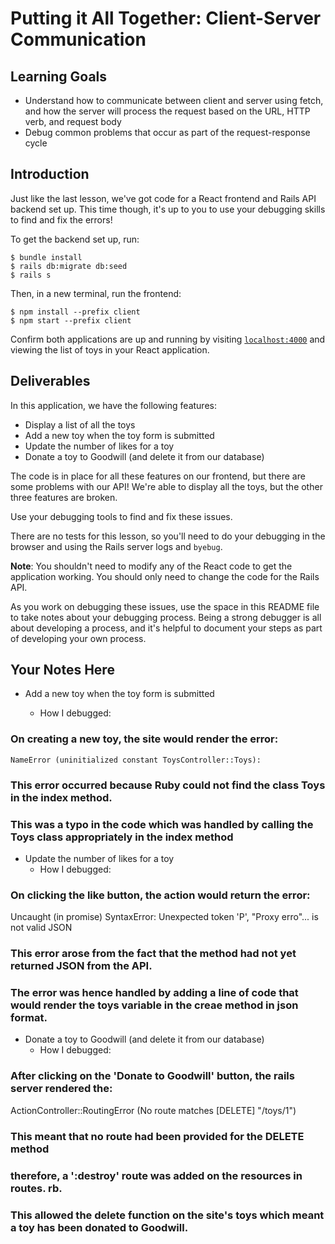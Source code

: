 # Putting it All Together: Client-Server Communication

## Learning Goals

- Understand how to communicate between client and server using fetch, and how
  the server will process the request based on the URL, HTTP verb, and request
  body
- Debug common problems that occur as part of the request-response cycle

## Introduction

Just like the last lesson, we've got code for a React frontend and Rails API
backend set up. This time though, it's up to you to use your debugging skills to
find and fix the errors!

To get the backend set up, run:

```console
$ bundle install
$ rails db:migrate db:seed
$ rails s
```

Then, in a new terminal, run the frontend:

```console
$ npm install --prefix client
$ npm start --prefix client
```

Confirm both applications are up and running by visiting
[`localhost:4000`](http://localhost:4000) and viewing the list of toys in your
React application.

## Deliverables

In this application, we have the following features:

- Display a list of all the toys
- Add a new toy when the toy form is submitted
- Update the number of likes for a toy
- Donate a toy to Goodwill (and delete it from our database)

The code is in place for all these features on our frontend, but there are some
problems with our API! We're able to display all the toys, but the other three
features are broken.

Use your debugging tools to find and fix these issues.

There are no tests for this lesson, so you'll need to do your debugging in the
browser and using the Rails server logs and `byebug`.

**Note**: You shouldn't need to modify any of the React code to get the
application working. You should only need to change the code for the Rails API.

As you work on debugging these issues, use the space in this README file to take
notes about your debugging process. Being a strong debugger is all about
developing a process, and it's helpful to document your steps as part of
developing your own process.

## Your Notes Here

- Add a new toy when the toy form is submitted

  - How I debugged:

### On creating a new toy, the site would render the error:
    NameError (uninitialized constant ToysController::Toys):
### This error occurred because Ruby could not find the class Toys in the index method.
### This was a typo in the code which was handled by calling the Toys class appropriately in the index method
- Update the number of likes for a toy
  - How I debugged:

### On clicking the like button, the action would return the error:
  Uncaught (in promise) SyntaxError: Unexpected token 'P', "Proxy erro"... is not valid JSON
### This error arose from the fact that the method had not yet returned JSON  from the API.
### The error was hence handled by adding a line of code that would render the toys variable in the creae method in json format.


- Donate a toy to Goodwill (and delete it from our database)
  - How I debugged:

### After clicking on the 'Donate to Goodwill' button, the rails server rendered the:
  ActionController::RoutingError (No route matches [DELETE] "/toys/1")
### This meant that no route had been provided for the DELETE method
### therefore, a ':destroy' route was added on the resources in routes. rb.
### This allowed the delete function on the site's toys which meant a toy has been donated to Goodwill.


